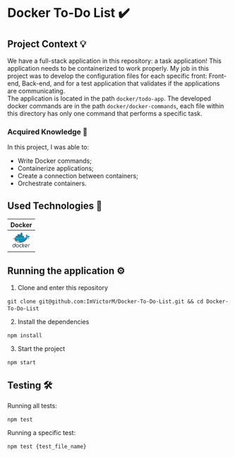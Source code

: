 # Docker To-Do List ✔️

## Project Context 💡
We have a full-stack application in this repository: a task application! This application needs to be containerized to work properly. My job in this project was to develop the configuration files for each specific front: Front-end, Back-end, and for a test application that validates if the applications are communicating. <br/>
The application is located in the path `docker/todo-app`.
The developed docker commands are in the path `docker/docker-commands`, each file within this directory has only one command that performs a specific task.

### Acquired Knowledge 📖

In this project, I was able to:
- Write Docker commands;
- Containerize applications;
- Create a connection between containers;
- Orchestrate containers.

## Used Technologies 🧰
<table>
    <thead>
        <tr>
            <th>Docker</th>
        </tr>
    </thead>
    <tbody>
        <tr>
            <td align="center">
                <a href="https://www.docker.com/" target="_blank" rel="noreferrer"> 
                    <img 
                        src="https://raw.githubusercontent.com/devicons/devicon/master/icons/docker/docker-original-wordmark.svg" 
                        alt="docker" 
                        width="40" 
                        height="40"
                    /> 
                </a>
            </td>
        </tr>
    </tbody>
</table>

## Running the application ⚙️

1. Clone and enter this repository
```
git clone git@github.com:ImVictorM/Docker-To-Do-List.git && cd Docker-To-Do-List
```
2. Install the dependencies
```
npm install 
```
3. Start the project
```
npm start
```

## Testing 🛠️
Running all tests:
```
npm test
```
Running a specific test:
```
npm test {test_file_name}
```


